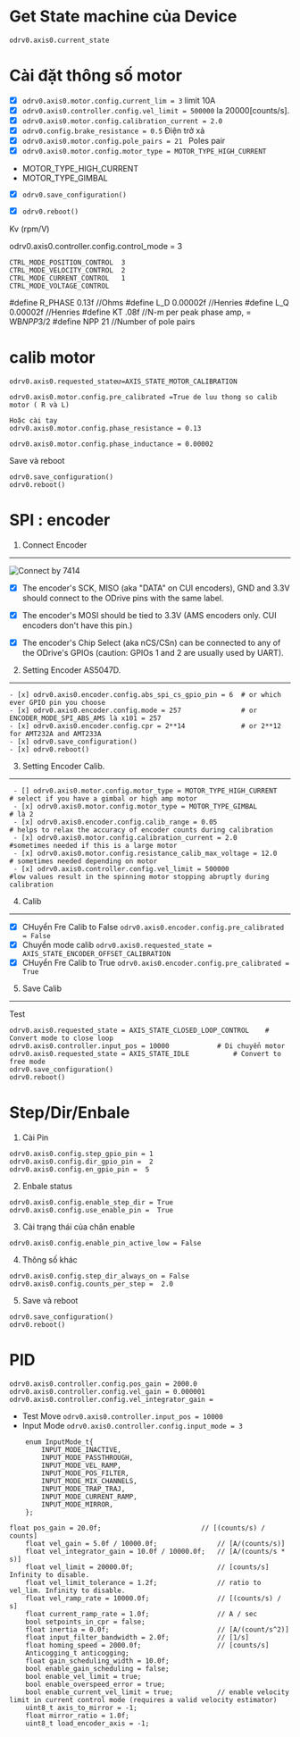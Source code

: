 # Get State machine của Device

``` odrv0.axis0.current_state ```

# Cài đặt thông số motor

- [x] ```odrv0.axis0.motor.config.current_lim = 3``` limit 10A
- [x] ```odrv0.axis0.controller.config.vel_limit = 500000``` la 20000[counts/s].
- [x] ```odrv0.axis0.motor.config.calibration_current = 2.0```
- [x] ```odrv0.config.brake_resistance = 0.5``` Điện trở xả 
- [x] ```odrv0.axis0.motor.config.pole_pairs = 21 ``` Poles pair
- [x] ```odrv0.axis0.motor.config.motor_type = MOTOR_TYPE_HIGH_CURRENT```

- MOTOR_TYPE_HIGH_CURRENT
- MOTOR_TYPE_GIMBAL

- [x] ```odrv0.save_configuration() ```
- [x] ```odrv0.reboot()```




Kv (rpm/V)

odrv0.axis0.controller.config.control_mode = 3
```
CTRL_MODE_POSITION_CONTROL  3
CTRL_MODE_VELOCITY_CONTROL  2
CTRL_MODE_CURRENT_CONTROL   1
CTRL_MODE_VOLTAGE_CONTROL 
```

#define R_PHASE 0.13f           //Ohms
#define L_D 0.00002f            //Henries
#define L_Q 0.00002f            //Henries
#define KT .08f                 //N-m per peak phase amp, = WB*NPP*3/2
#define NPP 21                  //Number of pole pairs



# calib motor 

```
odrv0.axis0.requested_stateư=AXIS_STATE_MOTOR_CALIBRATION 

odrv0.axis0.motor.config.pre_calibrated =True de luu thong so calib motor ( R và L)

Hoặc cài tay
odrv0.axis0.motor.config.phase_resistance = 0.13

odrv0.axis0.motor.config.phase_inductance = 0.00002

```
Save và reboot 

```
odrv0.save_configuration()
odrv0.reboot()
```

# SPI : encoder

1. Connect Encoder
-----------

![Connect by 7414](odrive.png)


- [x] The encoder's SCK, MISO (aka "DATA" on CUI encoders), GND and 3.3V should connect to the ODrive pins with the same label.
- [x] The encoder's MOSI should be tied to 3.3V (AMS encoders only. CUI encoders don't have this pin.)
- [x] The encoder's Chip Select (aka nCS/CSn) can be connected to any of the ODrive's GPIOs (caution: GPIOs 1 and 2 are usually used by UART).


2. Setting Encoder AS5047D.
---------

```
- [x] odrv0.axis0.encoder.config.abs_spi_cs_gpio_pin = 6  # or which ever GPIO pin you choose
- [x] odrv0.axis0.encoder.config.mode = 257               # or ENCODER_MODE_SPI_ABS_AMS là x101 = 257
- [x] odrv0.axis0.encoder.config.cpr = 2**14              # or 2**12 for AMT232A and AMT233A
- [x] odrv0.save_configuration()
- [x] odrv0.reboot()
```

3. Setting Encoder Calib.
-----------


```
 - [] odrv0.axis0.motor.config.motor_type = MOTOR_TYPE_HIGH_CURRENT   # select if you have a gimbal or high amp motor
 - [x] odrv0.axis0.motor.config.motor_type = MOTOR_TYPE_GIMBAL         # là 2
 - [x] odrv0.axis0.encoder.config.calib_range = 0.05                   # helps to relax the accuracy of encoder counts during calibration
 - [x] odrv0.axis0.motor.config.calibration_current = 2.0             #sometimes needed if this is a large motor
 - [x] odrv0.axis0.motor.config.resistance_calib_max_voltage = 12.0    # sometimes needed depending on motor
 - [x] odrv0.axis0.controller.config.vel_limit = 500000                #low values result in the spinning motor stopping abruptly during calibration
```

4. Calib
-----------------

- [x] CHuyển Fre Calib to False ```odrv0.axis0.encoder.config.pre_calibrated = False```
- [x]  Chuyển mode calib         ```odrv0.axis0.requested_state = AXIS_STATE_ENCODER_OFFSET_CALIBRATION```
- [x] CHuyển Fre Calib to True  ```odrv0.axis0.encoder.config.pre_calibrated = True ```

5. Save Calib
--------------

Test

```
odrv0.axis0.requested_state = AXIS_STATE_CLOSED_LOOP_CONTROL    # Convert mode to close loop
odrv0.axis0.controller.input_pos = 10000	 		# Di chuyển motor
odrv0.axis0.requested_state = AXIS_STATE_IDLE			# Convert to free mode
odrv0.save_configuration()
odrv0.reboot()
```

# Step/Dir/Enbale

1. Cài Pin

```
odrv0.axis0.config.step_gpio_pin = 1
odrv0.axis0.config.dir_gpio_pin =  2
odrv0.axis0.config.en_gpio_pin =  5
```
2. Enbale status 

```
odrv0.axis0.config.enable_step_dir = True
odrv0.axis0.config.use_enable_pin =  True
```
3. Cài trạng thái của chân enable

```
odrv0.axis0.config.enable_pin_active_low = False
```
4. Thông số khác

```
odrv0.axis0.config.step_dir_always_on = False
odrv0.axis0.config.counts_per_step =  2.0
```
5. Save và reboot

```
odrv0.save_configuration()
odrv0.reboot()
```
# PID


```
odrv0.axis0.controller.config.pos_gain = 2000.0 
odrv0.axis0.controller.config.vel_gain = 0.000001
odrv0.axis0.controller.config.vel_integrator_gain = 
```
- Test Move ```odrv0.axis0.controller.input_pos = 10000```
- Input Mode ```odrv0.axis0.controller.config.input_mode = 3```
```
    enum InputMode_t{
        INPUT_MODE_INACTIVE,
        INPUT_MODE_PASSTHROUGH,
        INPUT_MODE_VEL_RAMP,
        INPUT_MODE_POS_FILTER,
        INPUT_MODE_MIX_CHANNELS,
        INPUT_MODE_TRAP_TRAJ,
        INPUT_MODE_CURRENT_RAMP,
        INPUT_MODE_MIRROR,
    };
```
	float pos_gain = 20.0f;                         // [(counts/s) / counts]
        float vel_gain = 5.0f / 10000.0f;               // [A/(counts/s)]
        float vel_integrator_gain = 10.0f / 10000.0f;   // [A/(counts/s * s)]
        float vel_limit = 20000.0f;                     // [counts/s] Infinity to disable.
        float vel_limit_tolerance = 1.2f;               // ratio to vel_lim. Infinity to disable.
        float vel_ramp_rate = 10000.0f;                 // [(counts/s) / s]
        float current_ramp_rate = 1.0f;                 // A / sec
        bool setpoints_in_cpr = false;
        float inertia = 0.0f;                           // [A/(count/s^2)]
        float input_filter_bandwidth = 2.0f;            // [1/s]
        float homing_speed = 2000.0f;                   // [counts/s]
        Anticogging_t anticogging;
        float gain_scheduling_width = 10.0f;
        bool enable_gain_scheduling = false;
        bool enable_vel_limit = true;
        bool enable_overspeed_error = true;
        bool enable_current_vel_limit = true;           // enable velocity limit in current control mode (requires a valid velocity estimator)
        uint8_t axis_to_mirror = -1;
        float mirror_ratio = 1.0f;
        uint8_t load_encoder_axis = -1;     
